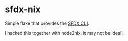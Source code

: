 # sfdx-nix

Simple flake that provides the [SFDX CLI](https://developer.salesforce.com/tools/sfdxcli).

I hacked this together with node2nix, it may not be ideal!
